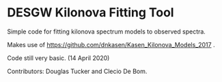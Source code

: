 # DESGW Kilonova Fitting Tool

Simple code for fitting kilonova spectrum models to observed spectra.

Makes use of https://github.com/dnkasen/Kasen_Kilonova_Models_2017 .

Code still very basic.  (14 April 2020)

Contributors: Douglas Tucker and Clecio De Bom.
